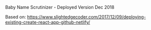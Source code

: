 Baby Name Scrutinizer - Deployed Version Dec 2018

Based on:
https://www.slightedgecoder.com/2017/12/09/deploying-existing-create-react-app-github-netlify/